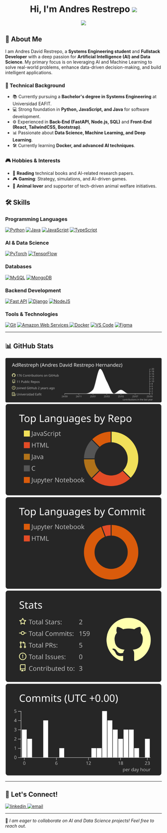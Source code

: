 <h1 align="center"><b>Hi, I'm Andres Restrepo </b><img src="https://media.giphy.com/media/hvRJCLFzcasrR4ia7z/giphy.gif" width="40"></h1>

<p align="center">
  <img src="https://readme-typing-svg.herokuapp.com?font=Quicksand&pause=1000&color=F76262&center=true&random=false&width=435&lines=Systems+Engineering+Student;Fullstack+Developer;Passionate+about+AI+%26+Data+Science;Building+Intelligent+Systems...">
</p>

## 🚀 About Me

I am Andres David Restrepo, a **Systems Engineering student** and **Fullstack Developer** with a deep passion for **Artificial Intelligence (AI) and Data Science**. My primary focus is on leveraging AI and Machine Learning to solve real-world problems, enhance data-driven decision-making, and build intelligent applications.

### 🔬 Technical Background
- 📚 Currently pursuing a **Bachelor's degree in Systems Engineering** at Universidad EAFIT.
- 💻 Strong foundation in **Python, JavaScript, and Java** for software development.
- ⚙️ Experienced in **Back-End (FastAPI, Node.js, SQL)** and **Front-End (React, TailwindCSS, Bootstrap)**.
- 📊 Passionate about **Data Science, Machine Learning, and Deep Learning**.
- 🛠️ Currently learning **Docker, and advanced AI techniques**.

### 🎮 Hobbies & Interests
- 📖 **Reading** technical books and AI-related research papers.
- 🎮 **Gaming**: Strategy, simulations, and AI-driven games.
- 🐾 **Animal lover** and supporter of tech-driven animal welfare initiatives.

## 🛠 Skills

### **Programming Languages**
<p align="left">
<a href="https://www.python.org/" target="_blank" rel="noreferrer"><img src="https://raw.githubusercontent.com/danielcranney/readme-generator/main/public/icons/skills/python-colored.svg" alt="Python" title="Python" width="36" height="36" /></a>    <a href="https://www.oracle.com/java/" target="_blank" rel="noreferrer"><img src="https://raw.githubusercontent.com/danielcranney/readme-generator/main/public/icons/skills/java-colored.svg" alt="Java" title="Java" width="36" height="36" /></a>    <a href="https://developer.mozilla.org/en-US/docs/Web/JavaScript" target="_blank" rel="noreferrer"><img src="https://raw.githubusercontent.com/danielcranney/readme-generator/main/public/icons/skills/javascript-colored.svg" alt="JavaScript" title="JavaScript" width="36" height="36" /></a>    <a href="https://www.typescriptlang.org/" target="_blank" rel="noreferrer"><img src="https://raw.githubusercontent.com/danielcranney/readme-generator/main/public/icons/skills/typescript-colored.svg" alt="TypeScript" title="TypeScript" width="36" height="36" /></a>
</p>


### **AI & Data Science**
<p align="left">
<a href="https://pytorch.org/" target="_blank" rel="noreferrer"><img src="https://raw.githubusercontent.com/danielcranney/readme-generator/main/public/icons/skills/pytorch-colored.svg" alt="PyTorch" title="PyTorch" width="36" height="36" /></a>   <a href="https://www.tensorflow.org/" target="_blank" rel="noreferrer"><img src="https://raw.githubusercontent.com/danielcranney/readme-generator/main/public/icons/skills/tensorflow-colored.svg" alt="TensorFlow" title="TensorFlow" width="36" height="36" /></a>
</p>
  
### **Databases**
<p align="left">
<a href="https://www.mysql.com/" target="_blank" rel="noreferrer"><img src="https://raw.githubusercontent.com/danielcranney/readme-generator/main/public/icons/skills/mysql-colored.svg" alt="MySQL" title="MySQL" width="36" height="36" /></a>   <a href="https://www.mongodb.com/" target="_blank" rel="noreferrer"><img src="https://raw.githubusercontent.com/danielcranney/readme-generator/main/public/icons/skills/mongodb-colored.svg" alt="MongoDB" title="MongoDB" width="36" height="36" /></a>
</p>

### **Backend Development**
<p align="left">
<a href="https://fastapi.tiangolo.com/" target="_blank" rel="noreferrer"><img src="https://raw.githubusercontent.com/danielcranney/readme-generator/main/public/icons/skills/fastapi-colored.svg" alt="Fast API" title="Fast API" width="36" height="36" /></a>   <a href="https://www.djangoproject.com/" target="_blank" rel="noreferrer"><img src="https://raw.githubusercontent.com/danielcranney/readme-generator/main/public/icons/skills/django-colored-dark.svg" alt="Django" title="Django" width="36" height="36" /></a>   <a href="https://nodejs.org/en/" target="_blank" rel="noreferrer"><img src="https://raw.githubusercontent.com/danielcranney/readme-generator/main/public/icons/skills/nodejs-colored.svg" alt="NodeJS" title="NodeJS" width="36" height="36" /></a>
</p>

### **Tools & Technologies**
<p align="left">
<a href="https://git-scm.com/" target="_blank" rel="noreferrer"><img src="https://raw.githubusercontent.com/danielcranney/readme-generator/main/public/icons/skills/git-colored.svg" alt="Git" title="Git" width="36" height="36" /></a>     <a href="https://aws.amazon.com" target="_blank" rel="noreferrer">  <img src="https://raw.githubusercontent.com/danielcranney/readme-generator/main/public/icons/skills/aws-colored-dark.svg" alt="Amazon Web Services" title="Amazon Web Services" width="36" height="36" /> </a>      <a href="https://www.docker.com/" target="_blank" rel="noreferrer"> <img src="https://raw.githubusercontent.com/danielcranney/readme-generator/main/public/icons/skills/docker-colored.svg" alt="Docker" title="Docker" width="36" height="36" /></a>    <a href="https://code.visualstudio.com/" target="_blank" rel="noreferrer"> <img src="https://raw.githubusercontent.com/danielcranney/readme-generator/main/public/icons/skills/visualstudiocode-colored.svg" alt="VS Code" title="VS Code" width="36" height="36" /></a>      <a href="https://www.figma.com/" target="_blank" rel="noreferrer"><img src="https://raw.githubusercontent.com/danielcranney/readme-generator/main/public/icons/skills/figma-colored.svg" alt="Figma" title="Figma" width="36" height="36" /></a>
</p>

---

## 📊 GitHub Stats

<div align="center">

[![](https://raw.githubusercontent.com/AdRestreph/Graphics-Stats/updates/profile-summary-card-output/apprentice/0-profile-details.svg)](https://github.com/vn7n24fzkq/github-profile-summary-cards)
[![](https://raw.githubusercontent.com/AdRestreph/Graphics-Stats/updates/profile-summary-card-output/apprentice/1-repos-per-language.svg)](https://github.com/vn7n24fzkq/github-profile-summary-cards) 
[![](https://raw.githubusercontent.com/AdRestreph/Graphics-Stats/updates/profile-summary-card-output/apprentice/2-most-commit-language.svg)](https://github.com/vn7n24fzkq/github-profile-summary-cards)
[![](https://raw.githubusercontent.com/AdRestreph/Graphics-Stats/updates/profile-summary-card-output/apprentice/3-stats.svg)](https://github.com/vn7n24fzkq/github-profile-summary-cards) 
[![](https://raw.githubusercontent.com/AdRestreph/Graphics-Stats/updates/profile-summary-card-output/apprentice/4-productive-time.svg)](https://github.com/vn7n24fzkq/github-profile-summary-cards)

</div>

---

## 🤝 Let's Connect!

<a href="https://www.linkedin.com/in/andres-david-restrepo-hernandez-42402827a/" target="_blank">
  <img src="https://img.shields.io/badge/LinkedIn-Andres%20Restrepo-%2300acee.svg?color=405DE6&style=for-the-badge&logo=linkedin&logoColor=white" alt=linkedin />
</a>

<a href="mailto:andresdavid1313@gmail.com" target="_blank">
  <img src="https://img.shields.io/badge/Gmail-Andres%20Restrepo-%23EA4335.svg?style=for-the-badge&logo=gmail&logoColor=white" alt=email />
</a>

---

🚀 *I am eager to collaborate on AI and Data Science projects! Feel free to reach out.*

